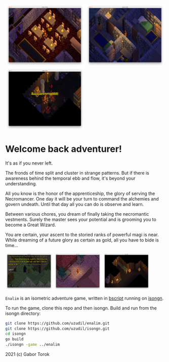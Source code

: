 <a href="images/screens/inn.png"><img src="images/screens/inn.png" width="250"></a> <a href="images/screens/lights2.png"><img src="images/screens/lights2.png" width="250"></a> <a href="images/screens/combat2.png"><img src="images/screens/combat2.png" width="250"></a>

# Welcome back adventurer!
It's as if you never left. 

The fronds of time split and cluster in strange patterns. But if there is awareness behind the temporal ebb and flow, it's beyond your understanding.

All you know is the honor of the apprenticeship, the glory of serving the Necromancer. One day it will be your turn to command the alchemies and govern undeath. Until that day all you can do is observe and learn.

Between various chores, you dream of finally taking the necromantic vestments. Surely the master sees your potential and is grooming you to become a Great Wizard. 

You are certain, your ascent to the storied ranks of powerful magi is near. While dreaming of a future glory as certain as gold, all you have to bide is time...

<img src="images/screens/convo.png" width="150"> <img src="images/screens/town.png" width="150"> <img src="images/screens/dungeon.png" width="150">


`Enalim` is an isometric adventure game, written in [bscript](https://github.com/uzudil/benji4000/wiki/LanguageFeatures) running on [isongn](https://github.com/uzudil/isongn).

To run the game, clone this repo and then isongn. Build and run from the isongn directory:
```bash
git clone https://github.com/uzudil/enalim.git
git clone https://github.com/uzudil/isongn.git
cd isongn
go build
./isongn -game ../enalim
```

2021 (c) Gabor Torok




